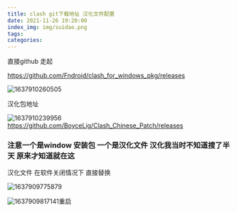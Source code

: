 ```yaml
---
title: clash git下载地址 汉化文件配置
date: 2021-11-26 19:20:00
index_img: img/suidao.png
tags:  
categories:  
---
```




直接github 走起

https://github.com/Fndroid/clash_for_windows_pkg/releases



![1637910260505](1637910260505.png)

汉化包地址

![1637910239956](1637910239956.png)https://github.com/BoyceLig/Clash_Chinese_Patch/releases


### 注意一个是window 安装包 一个是汉化文件   汉化我当时不知道搜了半天 原来才知道就在这

汉化文件 在软件关闭情况下 直接替换

![1637909775879](1637909775879.png)



![1637909817141](1637909817141.png)重启